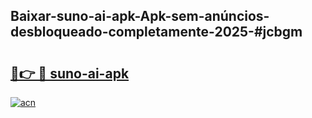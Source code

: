## Baixar-suno-ai-apk-Apk-sem-anúncios-desbloqueado-completamente-2025-#jcbgm

# <h2><a href="https://ainizakaria.my?title=suno-ai-apk&ref=22M">🔗👉 🔴 suno-ai-apk</a></h2>

[![acn](https://github.com/user-attachments/assets/0f9c940e-d8b0-45ae-aac7-cd30a18b3e1c)](https://ainizakaria.my?title=suno-ai-apk&ref=22M)

